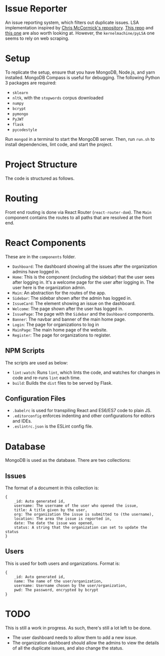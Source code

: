 # Issue Reporter
An issue reporting system, which filters out duplicate issues. LSA implementation inspired by [Chris McCormick's repository](https://github.com/chrisjmccormick/LSA_Classification). [This repo](https://github.com/kernelmachine/pyLSA/blob/master/lsa.py) and [this one](https://github.com/llazzaro/lsa_python) are also worth looking at. However, the `kernelmachine/pyLSA` one seems to rely on web scraping.

# Setup
To replicate the setup, ensure that you have MongoDB, Node.js, and yarn installed. MongoDB Compass is useful for debugging. The following Python 3 packages are required:  

* `sklearn`
* `nltk`, with the `stopwords` corpus downloaded
* `numpy`
* `bcrypt`
* `pymongo`
* `PyJWT`
* `flask`
* `pycodestyle`

Run `mongod` in a terminal to start the MongoDB server. Then, run `run.sh` to install dependencies, lint code, and start the project.

# Project Structure
The code is structured as follows.

# Routing
Front end routing is done via React Router (`react-router-dom`). The `Main` component contains the routes to all paths that are resolved at the front end.

# React Components
These are in the `components` folder.
* `Dashboard`: The dashboard showing all the issues after the organization admins have logged in.
* `Home`: This is the component (including the sidebar) that the user sees after logging in. It's a welcome page for the user after logging in. The user here is the organization admin.
* `Main`: An abstraction for the routes of the app.
* `Sidebar`: The sidebar shown after the admin has logged in.
* `IssueCard`: The element showing an issue on the dashboard.
* `Welcome`: The page shown after the user has logged in.
* `IssuePage`: The page with the `Sidebar` and the `Dashboard` components.
* `Banner`: The navbar and banner of the main home page.
* `Login`: The page for organizations to log in
* `MainPage`: The main home page of the website.
* `Register`: The page for organizations to register.

## NPM Scripts
The scripts are used as below:
* `lint:watch`: Runs `lint`, which lints the code, and watches for changes in code and re-runs `lint` each time.
* `build`: Builds the `dist` files to be served by Flask.

## Configuration Files
* `.babelrc` is used for transpiling React and ES6/ES7 code to plain JS.
* `.editorconfig` enforces indenting and other configurations for editors and IDEs.
* `.eslintrc.json` is the ESLint config file.

# Database
MongoDB is used as the database. There are two collections:

## Issues
The format of a document in this collection is:
```
{
    _id: Auto generated id,
    username: The username of the user who opened the issue,
    title: A title given by the user,
    org: The organization the issue is submitted to (the username),
    location: The area the issue is reported in,
    date: The date the issue was opened,
    status: A string that the organization can set to update the status
}
```

## Users
This is used for both users and organizations. Format is:
```
{
    _id: Auto generated id,
    name: The name of the user/organization,
    username: Username chosen by the user/organization,
    pwd: The password, encrypted by bcrypt
}
```

# TODO
This is still a work in progress. As such, there's still a lot left to be done.
* The user dashboard needs to allow them to add a new issue.
* The organization dashboard should allow the admins to view the details of all the duplicate issues, and also change the status.
